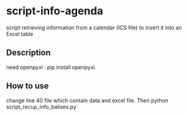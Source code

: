 # script-info-agenda
script retrieving information from a calendar (ICS file) to insert it into an Excel table

## Description 
need openpyxl : pip install openpyxl.

## How to use
change line 40 file which contain data and excel file. Then python script_recup_info_balises.py 
